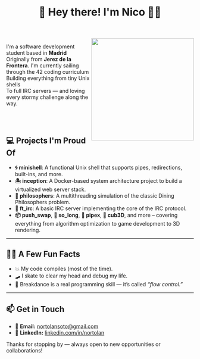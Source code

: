 <span align="center">

# 🌺 Hey there! I'm Nico 🏴‍☠️ 

</span>
<br><br>

<span align="left">

<img align="right" src="https://giffiles.alphacoders.com/212/212693.gif" style="object-fit: cover; height: 275px; float: right;">

</p>

I'm a software development student based in **Madrid**<br>
Originally from **Jerez de la Frontera**.
I'm currently sailing through the 42 coding curriculum<br>
Building everything from tiny Unix shells<br>
To full IRC servers — and loving every stormy challenge along the way.<br>

</span>
<br><br>

## 💻 Projects I'm Proud Of

- **🌀 minishell**: A functional Unix shell that supports pipes, redirections, built-ins, and more.
- **🏝️ inception**: A Docker-based system architecture project to build a virtualized web server stack.
- **🤔 philosophers**: A multithreading simulation of the classic Dining Philosophers problem.
- **📡 ft_irc**: A basic IRC server implementing the core of the IRC protocol.
- **📦 push_swap**, **🧱 so_long**, **🧪 pipex**, **🧠 cub3D**, and more – covering everything from algorithm optimization to game development to 3D rendering.

---

## 🏴‍☠️ A Few Fun Facts

- 💥 My code compiles (most of the time).
- 🛹 I skate to clear my head and debug my life.
- 🕺 Breakdance is a real programming skill — it’s called *“flow control.”*

---

## 📫 Get in Touch

- 📧 **Email:** nortolansoto@gmail.com  
- 💼 **LinkedIn:** [linkedin.com/in/nortolan](https://www.linkedin.com/in/nortolan/)

Thanks for stopping by — always open to new opportunities or collaborations!
